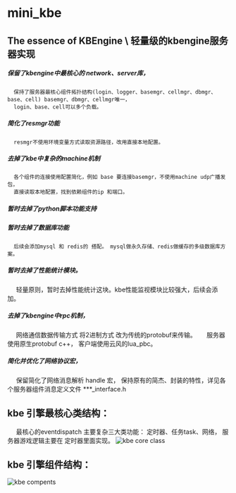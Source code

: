 mini_kbe
=============
The essence of KBEngine \ 轻量级的kbengine服务器实现
-------------

##### 保留了kbengine中最核心的 network、server库， 
      保持了服务器最核心组件拓扑结构(login、logger、basemgr、cellmgr、dbmgr、base、cell) basemgr、dbmgr、cellmgr唯一，
      login、base、cell可以多个负载。

##### 简化了resmgr功能
      resmgr不使用环境变量方式读取资源路径，改用直接本地配置。

##### 去掉了kbe中复杂的machine机制
      各个组件的连接使用配置简化，例如 base 要连接basemgr，不使用machine udp广播发包，
      直接读取本地配置，找到依赖组件的ip 和端口。

##### 暂时去掉了python脚本功能支持

##### 暂时去掉了数据库功能
      后续会添加mysql 和 redis的 搭配。 mysql做永久存储、redis做缓存的多级数据库方案。

##### 暂时去掉了性能统计模块。
      轻量原则，暂时去掉性能统计这块。kbe性能监视模块比较强大，后续会添加。

##### 去掉了kbengine中rpc机制， 
      网络通信数据传输方式 将2进制方式 改为传统的protobuf来传输。
      服务器使用原生protobuf c++， 客户端使用云风的lua_pbc。
      
##### 简化并优化了网络协议宏， 
      保留简化了网络消息解析 handle 宏， 保持原有的简杰、封装的特性，详见各个服务器组件消息定义文件 ***_interface.h 

## kbe 引擎最核心类结构：

      最核心的eventdispatch 主要复杂三大类功能： 定时器、任务task、网络， 服务器游戏逻辑主要在 定时器里面实现。
![kbe core class](https://github.com/MirLegend/mini-kbe/blob/master/doc/class.png)

## kbe 引擎组件结构：
![kbe compents](https://github.com/MirLegend/mini-kbe/blob/master/doc/compents.png)
